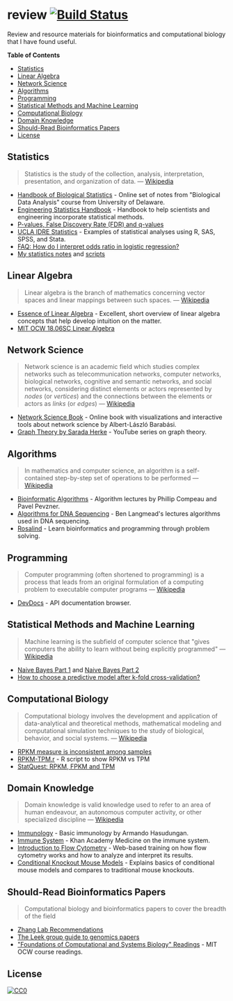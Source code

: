 # review [![Build Status](https://travis-ci.org/erictleung/review.svg?branch=master)](https://travis-ci.org/erictleung/review)

Review and resource materials for bioinformatics and computational biology that
I have found useful.

<!-- START doctoc generated TOC please keep comment here to allow auto update -->
<!-- DON'T EDIT THIS SECTION, INSTEAD RE-RUN doctoc TO UPDATE -->
**Table of Contents**

- [Statistics](#statistics)
- [Linear Algebra](#linear-algebra)
- [Network Science](#network-science)
- [Algorithms](#algorithms)
- [Programming](#programming)
- [Statistical Methods and Machine Learning](#statistical-methods-and-machine-learning)
- [Computational Biology](#computational-biology)
- [Domain Knowledge](#domain-knowledge)
- [Should-Read Bioinformatics Papers](#should-read-bioinformatics-papers)
- [License](#license)

<!-- END doctoc generated TOC please keep comment here to allow auto update -->

## Statistics

> Statistics is the study of the collection, analysis, interpretation,
> presentation, and organization of data. — [Wikipedia][stats-wiki]

- [Handbook of Biological Statistics][hb-stats] - Online set of notes from
  "Biological Data Analysis" course from University of Delaware.
- [Engineering Statistics Handbook][niststats] - Handbook to help scientists
  and engineering incorporate statistical methods.
- [P-values, False Discovery Rate (FDR) and q-values][pq-values]
- [UCLA IDRE Statistics][idre] - Examples of statistical analyses using R, SAS,
  SPSS, and Stata.
- [FAQ: How do I interpret odds ratio in logistic regression?][logit]
- [My statistics notes][mystats] and [scripts][mystatscript]

[stats-wiki]: https://en.wikipedia.org/wiki/Statistics
[hb-stats]: http://www.biostathandbook.com/index.html
[niststats]: http://itl.nist.gov/div898/handbook/index.htm
[pq-values]: http://www.nonlinear.com/support/progenesis/comet/faq/v2.0/pq-values.aspx
[idre]: http://www.ats.ucla.edu/stat/
[logit]: http://www.ats.ucla.edu/stat/mult_pkg/faq/general/odds_ratio.htm
[mystats]: ./statistics.md
[mystatscript]: ./sample.R

## Linear Algebra

> Linear algebra is the branch of mathematics concerning vector spaces and
> linear mappings between such spaces. — [Wikipedia][la-wiki]

- [Essence of Linear Algebra][essence] - Excellent, short overview of linear
  algebra concepts that help develop intuition on the matter.
- [MIT OCW 18.06SC Linear Algebra][linalgmit]

[la-wiki]: https://en.wikipedia.org/wiki/Linear_algebra
[essence]: https://www.youtube.com/playlist?list=PLZHQObOWTQDPD3MizzM2xVFitgF8hE_ab
[linalgmit]: http://bit.ly/2cvRwMe

## Network Science

> Network science is an academic field which studies complex networks such as
> telecommunication networks, computer networks, biological networks, cognitive
> and semantic networks, and social networks, considering distinct elements or
> actors represented by *nodes* (or *vertices*) and the connections between the
> elements or actors as *links* (or *edges*) — [Wikipedia][nets-wiki]

- [Network Science Book][netbook] - Online book with visualizations and
  interactive tools about network science by Albert-László Barabási.
- [Graph Theory by Sarada Herke][graphherke] - YouTube series on graph theory.

[nets-wiki]: https://en.wikipedia.org/wiki/Network_science
[netbook]: http://barabasi.com/networksciencebook/
[graphherke]: https://www.youtube.com/user/DrSaradaHerke/playlists?shelf_id=5&view=50&sort=dd

## Algorithms

> In mathematics and computer science, an algorithm is a self-contained
> step-by-step set of operations to be performed — [Wikipedia][alg-wiki]

- [Bioinformatic Algorithms][bioalg] - Algorithm lectures by Phillip Compeau
  and Pavel Pevzner.
- [Algorithms for DNA Sequencing][benalg] - Ben Langmead's lectures algorithms
  used in DNA sequencing.
- [Rosalind][rosa] - Learn bioinformatics and programming through problem
  solving.

[alg-wiki]: https://en.wikipedia.org/wiki/Algorithm
[bioalg]: http://bioinformaticsalgorithms.com/videos.htm
[benalg]: https://www.youtube.com/playlist?list=PL2mpR0RYFQsBiCWVJSvVAO3OJ2t7DzoHA
[rosa]: http://rosalind.info/

## Programming

> Computer programming (often shortened to programming) is a process that leads
> from an original formulation of a computing problem to executable computer
> programs — [Wikipedia][prog-wiki]

- [DevDocs][devdocs] - API documentation browser.

[prog-wiki]: https://en.wikipedia.org/wiki/Computer_programming
[devdocs]: http://devdocs.io/

## Statistical Methods and Machine Learning

> Machine learning is the subfield of computer science that "gives computers
> the ability to learn without being explicitly programmed" —
> [Wikipedia][ml-wiki]

- [Naive Bayes Part 1][nb1] and [Naive Bayes Part 2][nb2]
- [How to choose a predictive model after k-fold cross-validation?][cvFold]

[ml-wiki]: https://en.wikipedia.org/wiki/Machine_learning
[nb1]: https://youtu.be/XcwH9JGfZOU
[nb2]: https://youtu.be/k2diLn5Nqbs
[cvFold]: http://stats.stackexchange.com/a/52277/132399

## Computational Biology

> Computational biology involves the development and application of
> data-analytical and theoretical methods, mathematical modeling and
> computational simulation techniques to the study of biological, behavior, and
> social systems. — [Wikipedia][compbio-wiki]

- [RPKM measure is inconsistent among samples][rpkm]
- [RPKM-TPM.r][rpkm-tpm.r] - R script to show RPKM vs TPM
- [StatQuest: RPKM, FPKM and TPM][statquest]

[compbio-wiki]: https://en.wikipedia.org/wiki/Computational_biology
[rpkm]: http://blog.nextgenetics.net/?e=51
[rpkm-tpm.r]: https://gist.github.com/johnstantongeddes/6925426
[statquest]: https://youtu.be/TTUrtCY2k-w

## Domain Knowledge

> Domain knowledge is valid knowledge used to refer to an area of human
> endeavour, an autonomous computer activity, or other specialized discipline —
> [Wikipedia][domain-wiki]

- [Immunology][armando] - Basic immunology by Armando Hasudungan.
- [Immune System][khan] - Khan Academy Medicine on the immune system.
- [Introduction to Flow Cytometry][flow] - Web-based training on how flow
  cytometry works and how to analyze and interpret its results.
- [Conditional Knockout Mouse Models][condknock] - Explains basics of
  conditional mouse models and compares to traditional mouse knockouts.

[domain-wiki]: https://en.wikipedia.org/wiki/Domain_knowledge
[armando]: https://www.youtube.com/playlist?list=PLAB2FC119A2CA3C57
[khan]: https://www.youtube.com/playlist?list=PLbKSbFnKYVY0PCLmVfIsAdgO1KVjYlKFz
[flow]: http://www.bdbiosciences.com/us/support/s/itf_launch
[condknock]: http://www.genetargeting.com/products-and-services/types-of-mouse-models/conditional-knockout-mouse-models/

## Should-Read Bioinformatics Papers

> Computational biology and bioinformatics papers to cover the breadth of the
> field

- [Zhang Lab Recommendations][zhang]
- [The Leek group guide to genomics papers][jtleek]
- ["Foundations of Computational and Systems Biology" Readings][mitocw] - MIT
  OCW course readings.

[zhang]: http://zhanglab.ccmb.med.umich.edu/literature/
[jtleek]: https://github.com/jtleek/genomicspapers
[mitocw]: https://ocw.mit.edu/courses/biology/7-91j-foundations-of-computational-and-systems-biology-spring-2014/readings/

## License

[![CC0](http://mirrors.creativecommons.org/presskit/buttons/88x31/svg/cc-zero.svg)](https://creativecommons.org/publicdomain/zero/1.0/)
